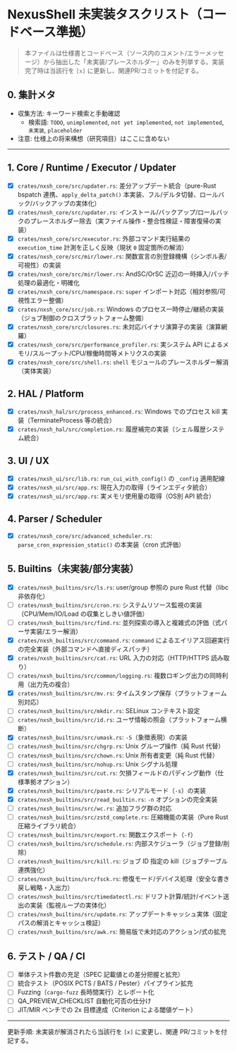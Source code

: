 # NexusShell 未実装タスクリスト（コードベース準拠）

> 本ファイルは仕様書とコードベース（ソース内のコメント/エラーメッセージ）から抽出した「未実装/プレースホルダー」のみを列挙する。実装完了時は当該行を `[x]` に更新し、関連PR/コミットを付記する。

## 0. 集計メタ
- 収集方法: キーワード検索と手動確認
  - 検索語: `TODO`, `unimplemented`, `not yet implemented`, `not implemented`, `未実装`, `placeholder`
- 注意: 仕様上の将来構想（研究項目）はここに含めない

---
## 1. Core / Runtime / Executor / Updater
- [x] `crates/nxsh_core/src/updater.rs`: 差分アップデート統合（pure-Rust bspatch 連携、`apply_delta_patch()` 本実装、フル/デルタ切替、ロールバック/バックアップの実体化）
- [x] `crates/nxsh_core/src/updater.rs`: インストール/バックアップ/ロールバックのプレースホルダー除去（実ファイル操作・整合性検証・障害復帰の実装）
- [x] `crates/nxsh_core/src/executor.rs`: 外部コマンド実行結果の `execution_time` 計測を正しく反映（現状 `0` 固定箇所の解消）
 - [x] `crates/nxsh_core/src/mir/lower.rs`: 関数宣言の別登録機構（シンボル表/可視性）の実装
 - [x] `crates/nxsh_core/src/mir/lower.rs`: AndSC/OrSC 近辺の一時挿入/パッチ処理の最適化・明確化
 - [x] `crates/nxsh_core/src/namespace.rs`: `super` インポート対応（相対参照/可視性エラー整備）
 - [x] `crates/nxsh_core/src/job.rs`: Windows のプロセス一時停止/継続の実装（ジョブ制御のクロスプラットフォーム整備）
- [x] `crates/nxsh_core/src/closures.rs`: 未対応バイナリ演算子の実装（演算網羅）
- [x] `crates/nxsh_core/src/performance_profiler.rs`: 実システム API によるメモリ/スループット/CPU/稼働時間等メトリクスの実装
 - [x] `crates/nxsh_core/src/shell.rs`: `shell` モジュールのプレースホルダー解消（実体実装）

## 2. HAL / Platform
- [x] `crates/nxsh_hal/src/process_enhanced.rs`: Windows でのプロセス kill 実装（TerminateProcess 等の統合）
- [x] `crates/nxsh_hal/src/completion.rs`: 履歴補完の実装（シェル履歴システム統合）

## 3. UI / UX
- [x] `crates/nxsh_ui/src/lib.rs`: `run_cui_with_config()` の `_config` 適用配線
- [x] `crates/nxsh_ui/src/app.rs`: 現在入力の取得（ラインエディタ統合）
- [x] `crates/nxsh_ui/src/app.rs`: 実メモリ使用量の取得（OS別 API 統合）

## 4. Parser / Scheduler
- [x] `crates/nxsh_core/src/advanced_scheduler.rs`: `parse_cron_expression_static()` の本実装（cron 式評価）

## 5. Builtins（未実装/部分実装）
- [x] `crates/nxsh_builtins/src/ls.rs`: user/group 参照の pure Rust 代替（libc 非依存化）
- [ ] `crates/nxsh_builtins/src/cron.rs`: システムリソース監視の実装（CPU/Mem/IO/Load の収集としきい値評価）
- [ ] `crates/nxsh_builtins/src/find.rs`: 並列探索の導入と複雑式の評価（式パーサ実装/エラー解消）
- [x] `crates/nxsh_builtins/src/command.rs`: `command` によるエイリアス回避実行の完全実装（外部コマンドへ直接ディスパッチ）
- [x] `crates/nxsh_builtins/src/cat.rs`: URL 入力の対応（HTTP/HTTPS 読み取り）
- [ ] `crates/nxsh_builtins/src/common/logging.rs`: 複数ロギング出力の同時利用（出力先の複合）
- [x] `crates/nxsh_builtins/src/mv.rs`: タイムスタンプ保存（プラットフォーム別対応）
- [ ] `crates/nxsh_builtins/src/mkdir.rs`: SELinux コンテキスト設定
- [ ] `crates/nxsh_builtins/src/id.rs`: ユーザ情報の照会（プラットフォーム横断）
- [x] `crates/nxsh_builtins/src/umask.rs`: `-S`（象徴表現）の実装
- [ ] `crates/nxsh_builtins/src/chgrp.rs`: Unix グループ操作（純 Rust 代替）
- [ ] `crates/nxsh_builtins/src/chown.rs`: Unix 所有者変更（純 Rust 代替）
- [ ] `crates/nxsh_builtins/src/nohup.rs`: Unix シグナル処理
- [x] `crates/nxsh_builtins/src/cut.rs`: 欠損フィールドのパディング動作（仕様準拠オプション）
- [x] `crates/nxsh_builtins/src/paste.rs`: シリアルモード（`-s`）の実装
- [x] `crates/nxsh_builtins/src/read_builtin.rs`: `-n` オプションの完全実装
- [ ] `crates/nxsh_builtins/src/wc.rs`: 追加フラグ群の対応
- [ ] `crates/nxsh_builtins/src/zstd_complete.rs`: 圧縮機能の実装（Pure Rust 圧縮ライブラリ統合）
- [ ] `crates/nxsh_builtins/src/export.rs`: 関数エクスポート（`-f`）
- [ ] `crates/nxsh_builtins/src/schedule.rs`: 内部スケジューラ（ジョブ登録/削除）
- [ ] `crates/nxsh_builtins/src/kill.rs`: ジョブ ID 指定の kill（ジョブテーブル連携強化）
- [ ] `crates/nxsh_builtins/src/fsck.rs`: 修復モード/デバイス処理（安全な書き戻し戦略・入出力）
- [ ] `crates/nxsh_builtins/src/timedatectl.rs`: ドリフト計算/統計/イベント送出の実装（監視ループの実体化）
- [ ] `crates/nxsh_builtins/src/update.rs`: アップデートキャッシュ実体（固定パスの解消とキャッシュ検証）
- [ ] `crates/nxsh_builtins/src/awk.rs`: 簡易版で未対応のアクション/式の拡充

## 6. テスト / QA / CI
- [ ] 単体テスト件数の充足（SPEC 記載値との差分把握と拡充）
- [ ] 統合テスト（POSIX PCTS / BATS / Pester）パイプライン拡充
- [ ] Fuzzing（`cargo-fuzz` 長時間実行）とレポート化
- [ ] QA_PREVIEW_CHECKLIST 自動化可否の仕分け
- [ ] JIT/MIR ベンチでの 2x 目標達成（Criterion による閾値ゲート）

---
更新手順: 未実装が解消されたら当該行を `[x]` に変更し、関連 PR/コミットを付記する。
